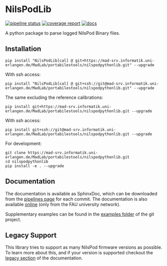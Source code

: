 # NilsPodLib

[![pipeline status](https://mad-srv.informatik.uni-erlangen.de/MadLab/portabilestools/nilspodpythonlib/badges/master/pipeline.svg)](https://mad-srv.informatik.uni-erlangen.de/MadLab/portabilestools/nilspodpythonlib/pipelines)
[![coverage report](https://mad-srv.informatik.uni-erlangen.de/MadLab/portabilestools/nilspodpythonlib/badges/master/coverage.svg?job=test)](https://mad-srv.informatik.uni-erlangen.de/MadLab/portabilestools/nilspodpythonlib/commits/master)
[![docs](https://img.shields.io/badge/docs-online-green.svg)](http://madlab.mad-pages.informatik.uni-erlangen.de/portabilestools/nilspodpythonlib/README.html)

A python package to parse logged NilsPod Binary files.

## Installation

```
pip install "NilsPodLib[cal] @ git+https://mad-srv.informatik.uni-erlangen.de/MadLab/portabilestools/nilspodpythonlib.git" --upgrade
```

With ssh access:

```
pip install "NilsPodLib[cal] @ git+ssh://git@mad-srv.informatik.uni-erlangen.de/MadLab/portabilestools/nilspodpythonlib.git" --upgrade
```

The same excluding the reference calibrations:

```
pip install git+https://mad-srv.informatik.uni-erlangen.de/MadLab/portabilestools/nilspodpythonlib.git --upgrade
```

With ssh access:

```
pip install git+ssh://git@mad-srv.informatik.uni-erlangen.de/MadLab/portabilestools/nilspodpythonlib.git --upgrade
```

For development:

```
git clone https://mad-srv.informatik.uni-erlangen.de/MadLab/portabilestools/nilspodpythonlib.git
cd nilspodpythonlib
pip install -e . --upgrade
```

## Documentation

The documentation is available as SphinxDoc, which can be downloaded from the [pipelines page](https://mad-srv.informatik.uni-erlangen.de/MadLab/portabilestools/nilspodpythonlib/-/jobs/artifacts/master/download?job=docs) for each commit.
The documentation is also available [online](http://madlab.mad-pages.informatik.uni-erlangen.de/portabilestools/nilspodpythonlib/README.html) (only from the FAU university network).

Supplementary examples can be found in the [examples folder](https://mad-srv.informatik.uni-erlangen.de/MadLab/portabilestools/nilspodpythonlib/tree/master/examples) of the git project.

## Legacy Support

This library tries to support as many NilsPod firmware versions as possible.
To learn more about this, and if your version is supported checkout the [legacy section](http://madlab.mad-pages.informatik.uni-erlangen.de/portabilestools/nilspodpythonlib/Legacy.html) of the documentation.
 